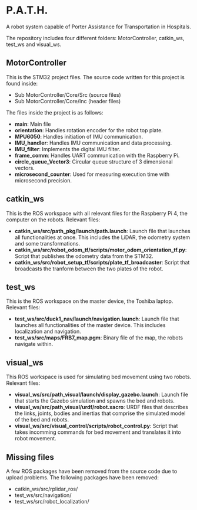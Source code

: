# P.A.T.H.
A robot system capable of Porter Assistance for Transportation in Hospitals.

The repository includes four different folders: MotorController, catkin_ws, test_ws and visual_ws.

## MotorController
This is the STM32 project files. The source code written for this project is found inside:
   - Sub MotorController/Core/Src (source files)
   - Sub MotorController/Core/Inc (header files)

The files inside the project is as follows:
- **main**: Main file
- **orientation**: Handles rotation encoder for the robot top plate.
- **MPU6050**: Handles initiation of IMU communication.
- **IMU_handler**: Handles IMU communication and data processing.
- **IMU_filter**: Implements the digital IMU filter.
- **frame_comm**: Handles UART communication with the Raspberry Pi.
- **circle_queue_Vector3**: Circular queue structure of 3 dimensional vectors.
- **microsecond_counter**: Used for measuring execution time with microsecond precision.

## catkin_ws
This is the ROS workspace with all relevant files for the Raspberry Pi 4, the computer on the robots.
Relevant files:
- **catkin_ws/src/path_pkg/launch/path.launch**: Launch file that launches all functionalities at once. This includes the LiDAR, the odometry system and some transformations.
- **catkin_ws/src/robot_odom_tf/scripts/motor_odom_orientation_tf.py**: Script that publishes the odometry data from the STM32.
- **catkin_ws/src/robot_setup_tf/scripts/plate_tf_broadcaster**: Script that broadcasts the tranform between the two plates of the robot. 

## test_ws
This is the ROS workspace on the master device, the Toshiba laptop.
Relevant files:
- **test_ws/src/duck1_nav/launch/navigation.launch**: Launch file that launches all functionalities of the master device. This includes localization and navigation.
- **test_ws/src/maps/FRB7_map.pgm**: Binary file of the map, the robots navigate within.

## visual_ws
This ROS workspace is used for simulating bed movement using two robots.
Relevant files:
- **visual_ws/src/path_visual/launch/display_gazebo.launch**: Launch file that starts the Gazebo simulation and spawns the bed and robots.
- **visual_ws/src/path_visual/urdf/robot.xacro**: URDF files that describes the links, joints, bodies and inertias that comprise the simulated model of the bed and robots.
- **visual_ws/src/visual_control/scripts/robot_control.py**: Script that takes incomming commands for bed movement and translates it into robot movement.



## Missing files

A few ROS packages have been removed from the source code due to upload problems. The following packages have been removed:

 - catkin_ws/src/rplidar_ros/
 - test_ws/src/navigation/
 - test_ws/src/robot_localization/

